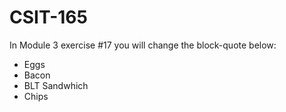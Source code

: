 # CSIT-165

In Module 3 exercise #17 you will change the block-quote below:

- Eggs
- Bacon
- BLT Sandwhich
- Chips
